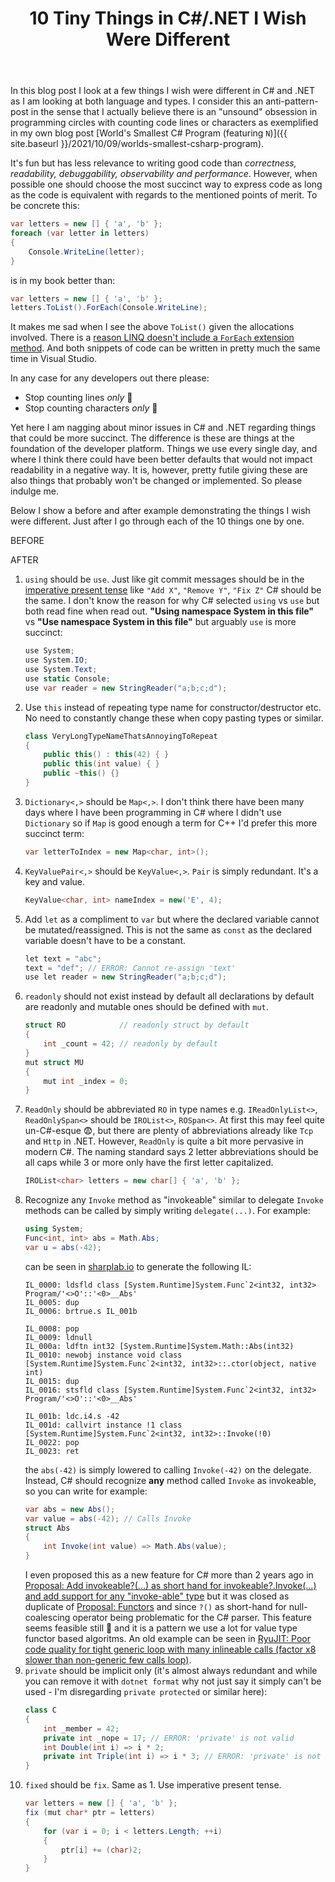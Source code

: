 ﻿---
layout: post
title: 10 Tiny Things in C#/.NET I Wish Were Different
---
In this blog post I look at a few things I wish were different in C# and .NET as
I am looking at both language and types. I consider this an anti-pattern-post in
the sense that I actually believe there is an "unsound" obsession in programming
circles with counting code lines or characters as exemplified in my own blog
post [World's Smallest C# Program (featuring `N`)]({{ site.baseurl
}}/2021/10/09/worlds-smallest-csharp-program).

It's fun but has less relevance to writing good code than *correctness,
readability, debuggability, observability and performance*. However, when
possible one should choose the most succinct way to express code as long as the
code is equivalent with regards to the mentioned points of merit. To be concrete
this:
```csharp
var letters = new [] { 'a', 'b' };
foreach (var letter in letters)
{
    Console.WriteLine(letter);
}
```
is in my book better than:
```csharp
var letters = new [] { 'a', 'b' };
letters.ToList().ForEach(Console.WriteLine);
```
It makes me sad when I see the above `ToList()` given the allocations involved.
There is a [reason LINQ doesn't include a `ForEach` extension
method](https://ericlippert.com/2009/05/18/foreach-vs-foreach/). And both
snippets of code can be written in pretty much the same time in Visual Studio.

In any case for any developers out there please:
 * Stop counting lines *only* 🤞
 * Stop counting characters *only* 🤞

Yet here I am nagging about minor issues in C# and .NET regarding things that
could be more succinct. The difference is these are things at the foundation of
the developer platform. Things we use every single day, and where I think there
could have been better defaults that would not impact readability in a negative
way. It is, however, pretty futile giving these are also things that probably
won't be changed or implemented. So please indulge me.

Below I show a before and after example demonstrating the things I wish were
different. Just after I go through each of the 10 things one by one.

BEFORE

AFTER


 1. `using` should be `use`. Just like git commit messages should be in the
    [imperative present
    tense](https://git.kernel.org/pub/scm/git/git.git/tree/Documentation/SubmittingPatches?h=v2.36.1#n181)
    like `"Add X"`, `"Remove Y"`, `"Fix Z"` C# should be the same. I don't know
    the reason for why C# selected `using` vs `use` but both read fine when read
    out. **"Using namespace System in this file"** vs **"Use namespace System in
    this file"** but arguably `use` is more succinct:
    ```csharp
    use System;
    use System.IO;
    use System.Text;
    use static Console;
    use var reader = new StringReader("a;b;c;d"); 
    ```
2. Use `this` instead of repeating type name for constructor/destructor etc. No
   need to constantly change these when copy pasting types or similar.
   ```csharp
   class VeryLongTypeNameThatsAnnoyingToRepeat
   {
       public this() : this(42) { }
       public this(int value) { }
       public ~this() {}
   }
   ``` 
3. `Dictionary<,>` should be `Map<,>`. I don't think there have been many days
   where I have been programming in C# where I didn't use `Dictionary` so if
   `Map` is good enough a term for C++ I'd prefer this more succinct term:
   ```csharp
   var letterToIndex = new Map<char, int>();
   ```
4. `KeyValuePair<,>` should be `KeyValue<,>`. `Pair` is simply redundant. It's a
   key and value.
   ```csharp
   KeyValue<char, int> nameIndex = new('E', 4);
   ``` 
5. Add `let` as a compliment to `var` but where the declared variable cannot be
   mutated/reassigned. This is not the same as `const` as the declared variable
   doesn't have to be a constant.
   ```csharp
   let text = "abc";
   text = "def"; // ERROR: Cannot re-assign 'text'
   use let reader = new StringReader("a;b;c;d");
   ``` 
6. `readonly` should not exist instead by default all declarations by
   default are readonly and mutable ones should be defined with `mut`.
   ```csharp
   struct RO            // readonly struct by default
   {
       int _count = 42; // readonly by default
   }
   mut struct MU
   {
       mut int _index = 0;
   }
   ```
7. `ReadOnly` should be abbreviated `RO` in type names e.g. `IReadOnlyList<>`,
   `ReadOnlySpan<>` should be `IROList<>`, `ROSpan<>`. At first this may feel
   quite un-C#-esque 😨, but there are plenty of abbreviations already like `Tcp`
   and `Http` in .NET. However, `ReadOnly` is quite a bit more pervasive in
   modern C#. The naming standard says 2 letter abbreviations should be all caps
   while 3 or more only have the first letter capitalized.
   ```csharp
   IROList<char> letters = new char[] { 'a', 'b' };
   ```
8. Recognize any `Invoke` method as "invokeable" similar to delegate `Invoke`
   methods can be called by simply writing `delegate(...)`. For example:
   ```csharp
   using System;
   Func<int, int> abs = Math.Abs;
   var u = abs(-42);
   ```
   can be seen in [sharplab.io](https://sharplab.io/#v2:EYLgtghglgdgNAFxFANgHwAICYCMBYAKAwFYAeWBOAAgoD4qJgBnKgXioFkIEALAOgCCzANyEAbhABOVAK5sGzABQBaACxYAlKIJA===)
   to generate the following IL:
   ```msil
   IL_0000: ldsfld class [System.Runtime]System.Func`2<int32, int32> Program/'<>O'::'<0>__Abs'
   IL_0005: dup
   IL_0006: brtrue.s IL_001b

   IL_0008: pop
   IL_0009: ldnull
   IL_000a: ldftn int32 [System.Runtime]System.Math::Abs(int32)
   IL_0010: newobj instance void class [System.Runtime]System.Func`2<int32, int32>::.ctor(object, native int)
   IL_0015: dup
   IL_0016: stsfld class [System.Runtime]System.Func`2<int32, int32> Program/'<>O'::'<0>__Abs'

   IL_001b: ldc.i4.s -42
   IL_001d: callvirt instance !1 class [System.Runtime]System.Func`2<int32, int32>::Invoke(!0)
   IL_0022: pop
   IL_0023: ret
   ```
   the `abs(-42)` is simply lowered to calling `Invoke(-42)` on the delegate.
   Instead, C# should recognize **any** method called `Invoke` as invokeable, so
   you can write for example:
   ```csharp
   var abs = new Abs();
   var value = abs(-42); // Calls Invoke
   struct Abs
   {
       int Invoke(int value) => Math.Abs(value);
   }
   ```
   I even proposed this as a new feature for C# more than 2 years ago in
   [Proposal: Add invokeable?(...) as short hand for invokeable?.Invoke(...) and
   add support for any "invoke-able"
   type](https://github.com/dotnet/csharplang/issues/3257) but it was closed as
   duplicate of [Proposal:
   Functors](https://github.com/dotnet/csharplang/discussions/95) and since
   `?()` as short-hand for null-coalescing operator being problematic for the C#
   parser. This feature seems feasible still 🤞 and it is a pattern we use a lot
   for value type functor based algoritms. An old example can be seen in
   [RyuJIT: Poor code quality for tight generic loop with many inlineable calls
   (factor x8 slower than non-generic few calls
   loop)](https://github.com/dotnet/runtime/issues/5252). 
9. `private` should be implicit only (it's almost always redundant and while you
   can remove it with `dotnet format` why not just say it simply can't be used -
   I'm disregarding `private protected` or similar here):
   ```csharp
   class C
   {
       int _member = 42;
       private int _nope = 17; // ERROR: 'private' is not valid
       int Double(int i) => i * 2;
       private int Triple(int i) => i * 3; // ERROR: 'private' is not valid
   }
   ``` 
10. `fixed` should be `fix`. Same as 1. Use imperative present tense.
    ```csharp
    var letters = new [] { 'a', 'b' };
    fix (mut char* ptr = letters)
    {
        for (var i = 0; i < letters.Length; ++i)
        {
            ptr[i] += (char)2;
        }
    }
    ```

